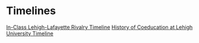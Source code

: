 # Timelines
[In-Class Lehigh-Lafayette Rivalry Timeline](https://cdn.knightlab.com/libs/timeline3/latest/embed/index.html?source=1VN1gqBBgLBR1NjFNF2Uvdf8uN0v3dJRwR1gG9kC7WOc&font=Default&lang=en&initial_zoom=2&height=650)
[History of Coeducation at Lehigh University Timeline](https://cdn.knightlab.com/libs/timeline3/latest/embed/index.html?source=19_hh6tJkkwsoySgp9cSAUwoQ4DfVV1C0QwkLzSp6R8Y&font=Default&lang=en&initial_zoom=2&height=650)
